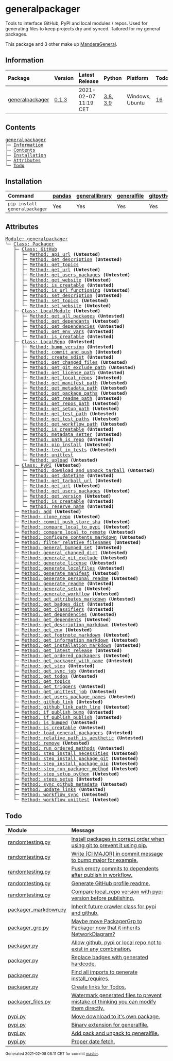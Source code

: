 # generalpackager
Tools to interface GitHub, PyPI and local modules / repos. Used for generating files to keep projects dry and synced. Tailored for my general packages.

This package and 3 other make up [ManderaGeneral](https://github.com/Mandera).

## Information
| Package                                                              | Version                                            | Latest Release       | Python                                                                                                                   | Platform        | Todos                                                        |   Hierarchy |
|:---------------------------------------------------------------------|:---------------------------------------------------|:---------------------|:-------------------------------------------------------------------------------------------------------------------------|:----------------|:-------------------------------------------------------------|------------:|
| [generalpackager](https://github.com/ManderaGeneral/generalpackager) | [0.1.3](https://pypi.org/project/generalpackager/) | 2021-02-07 11:19 CET | [3.8](https://www.python.org/downloads/release/python-380/), [3.9](https://www.python.org/downloads/release/python-390/) | Windows, Ubuntu | [16](https://github.com/ManderaGeneral/generalpackager#Todo) |           2 |

## Contents
<pre>
<a href='#generalpackager'>generalpackager</a>
├─ <a href='#Information'>Information</a>
├─ <a href='#Contents'>Contents</a>
├─ <a href='#Installation'>Installation</a>
├─ <a href='#Attributes'>Attributes</a>
└─ <a href='#Todo'>Todo</a>
</pre>

## Installation
| Command                       | <a href='https://pypi.org/project/pandas'>pandas</a>   | <a href='https://pypi.org/project/generallibrary'>generallibrary</a>   | <a href='https://pypi.org/project/generalfile'>generalfile</a>   | <a href='https://pypi.org/project/gitpython'>gitpython</a>   | <a href='https://pypi.org/project/requests'>requests</a>   |
|:------------------------------|:-------------------------------------------------------|:-----------------------------------------------------------------------|:-----------------------------------------------------------------|:-------------------------------------------------------------|:-----------------------------------------------------------|
| `pip install generalpackager` | Yes                                                    | Yes                                                                    | Yes                                                              | Yes                                                          | Yes                                                        |

## Attributes
<pre>
<a href='https://github.com/ManderaGeneral/generalpackager/blob/master/generalpackager/__init__.py#L1'>Module: generalpackager</a>
└─ <a href='https://github.com/ManderaGeneral/generalpackager/blob/master/generalpackager/packager.py#L20'>Class: Packager</a>
   ├─ <a href='https://github.com/ManderaGeneral/generalpackager/blob/master/generalpackager/api/github.py#L9'>Class: GitHub</a>
   │  ├─ <a href='https://github.com/ManderaGeneral/generalpackager/blob/master/generalpackager/api/github.py#L37'>Method: api_url</a> <b>(Untested)</b>
   │  ├─ <a href='https://github.com/ManderaGeneral/generalpackager/blob/master/generalpackager/api/github.py#L65'>Method: get_description</a> <b>(Untested)</b>
   │  ├─ <a href='https://github.com/ManderaGeneral/generalpackager/blob/master/generalpackager/api/github.py#L52'>Method: get_topics</a>
   │  ├─ <a href='https://github.com/ManderaGeneral/generalpackager/blob/master/generalpackager/api/github.py#L28'>Method: get_url</a> <b>(Untested)</b>
   │  ├─ <a href='https://github.com/ManderaGeneral/generalpackager/blob/master/generalpackager/api/github.py#L90'>Method: get_users_packages</a> <b>(Untested)</b>
   │  ├─ <a href='https://github.com/ManderaGeneral/generalpackager/blob/master/generalpackager/api/github.py#L41'>Method: get_website</a> <b>(Untested)</b>
   │  ├─ <a href='https://github.com/ManderaGeneral/generalpackager/blob/master/generalpackager/api/github.py#L23'>Method: is_creatable</a> <b>(Untested)</b>
   │  ├─ <a href='https://github.com/ManderaGeneral/generalpackager/blob/master/generalpackager/api/github.py#L33'>Method: is_url_functioning</a> <b>(Untested)</b>
   │  ├─ <a href='https://github.com/ManderaGeneral/generalpackager/blob/master/generalpackager/api/github.py#L71'>Method: set_description</a> <b>(Untested)</b>
   │  ├─ <a href='https://github.com/ManderaGeneral/generalpackager/blob/master/generalpackager/api/github.py#L58'>Method: set_topics</a> <b>(Untested)</b>
   │  └─ <a href='https://github.com/ManderaGeneral/generalpackager/blob/master/generalpackager/api/github.py#L47'>Method: set_website</a> <b>(Untested)</b>
   ├─ <a href='https://github.com/ManderaGeneral/generalpackager/blob/master/generalpackager/api/local_module.py#L8'>Class: LocalModule</a> <b>(Untested)</b>
   │  ├─ <a href='https://github.com/ManderaGeneral/generalpackager/blob/master/generalpackager/api/local_module.py#L43'>Method: get_all_packages</a> <b>(Untested)</b>
   │  ├─ <a href='https://github.com/ManderaGeneral/generalpackager/blob/master/generalpackager/api/local_module.py#L54'>Method: get_dependants</a> <b>(Untested)</b>
   │  ├─ <a href='https://github.com/ManderaGeneral/generalpackager/blob/master/generalpackager/api/local_module.py#L48'>Method: get_dependencies</a> <b>(Untested)</b>
   │  ├─ <a href='https://github.com/ManderaGeneral/generalpackager/blob/master/generalpackager/api/local_module.py#L34'>Method: get_env_vars</a> <b>(Untested)</b>
   │  └─ <a href='https://github.com/ManderaGeneral/generalpackager/blob/master/generalpackager/api/local_module.py#L20'>Method: is_creatable</a> <b>(Untested)</b>
   ├─ <a href='https://github.com/ManderaGeneral/generalpackager/blob/master/generalpackager/api/local_repo.py#L13'>Class: LocalRepo</a> <b>(Untested)</b>
   │  ├─ <a href='https://github.com/ManderaGeneral/generalpackager/blob/master/generalpackager/api/local_repo.py#L162'>Method: bump_version</a> <b>(Untested)</b>
   │  ├─ <a href='https://github.com/ManderaGeneral/generalpackager/blob/master/generalpackager/api/local_repo.py#L136'>Method: commit_and_push</a> <b>(Untested)</b>
   │  ├─ <a href='https://github.com/ManderaGeneral/generalpackager/blob/master/generalpackager/api/local_repo.py#L175'>Method: create_sdist</a> <b>(Untested)</b>
   │  ├─ <a href='https://github.com/ManderaGeneral/generalpackager/blob/master/generalpackager/api/local_repo.py#L157'>Method: get_changed_files</a> <b>(Untested)</b>
   │  ├─ <a href='https://github.com/ManderaGeneral/generalpackager/blob/master/generalpackager/api/local_repo.py#L80'>Method: get_git_exclude_path</a> <b>(Untested)</b>
   │  ├─ <a href='https://github.com/ManderaGeneral/generalpackager/blob/master/generalpackager/api/local_repo.py#L92'>Method: get_license_path</a> <b>(Untested)</b>
   │  ├─ <a href='https://github.com/ManderaGeneral/generalpackager/blob/master/generalpackager/api/local_repo.py#L120'>Method: get_local_repos</a> <b>(Untested)</b>
   │  ├─ <a href='https://github.com/ManderaGeneral/generalpackager/blob/master/generalpackager/api/local_repo.py#L88'>Method: get_manifest_path</a> <b>(Untested)</b>
   │  ├─ <a href='https://github.com/ManderaGeneral/generalpackager/blob/master/generalpackager/api/local_repo.py#L76'>Method: get_metadata_path</a> <b>(Untested)</b>
   │  ├─ <a href='https://github.com/ManderaGeneral/generalpackager/blob/master/generalpackager/api/local_repo.py#L116'>Method: get_package_paths</a> <b>(Untested)</b>
   │  ├─ <a href='https://github.com/ManderaGeneral/generalpackager/blob/master/generalpackager/api/local_repo.py#L72'>Method: get_readme_path</a> <b>(Untested)</b>
   │  ├─ <a href='https://github.com/ManderaGeneral/generalpackager/blob/master/generalpackager/api/local_repo.py#L45'>Method: get_repos_path</a> <b>(Untested)</b>
   │  ├─ <a href='https://github.com/ManderaGeneral/generalpackager/blob/master/generalpackager/api/local_repo.py#L84'>Method: get_setup_path</a> <b>(Untested)</b>
   │  ├─ <a href='https://github.com/ManderaGeneral/generalpackager/blob/master/generalpackager/api/local_repo.py#L100'>Method: get_test_path</a> <b>(Untested)</b>
   │  ├─ <a href='https://github.com/ManderaGeneral/generalpackager/blob/master/generalpackager/api/local_repo.py#L104'>Method: get_test_paths</a> <b>(Untested)</b>
   │  ├─ <a href='https://github.com/ManderaGeneral/generalpackager/blob/master/generalpackager/api/local_repo.py#L96'>Method: get_workflow_path</a> <b>(Untested)</b>
   │  ├─ <a href='https://github.com/ManderaGeneral/generalpackager/blob/master/generalpackager/api/local_repo.py#L58'>Method: is_creatable</a> <b>(Untested)</b>
   │  ├─ <a href='https://github.com/ManderaGeneral/generalpackager/blob/master/generalpackager/api/local_repo.py#L63'>Method: metadata_setter</a> <b>(Untested)</b>
   │  ├─ <a href='https://github.com/ManderaGeneral/generalpackager/blob/master/generalpackager/api/local_repo.py#L128'>Method: path_is_repo</a> <b>(Untested)</b>
   │  ├─ <a href='https://github.com/ManderaGeneral/generalpackager/blob/master/generalpackager/api/local_repo.py#L166'>Method: pip_install</a> <b>(Untested)</b>
   │  ├─ <a href='https://github.com/ManderaGeneral/generalpackager/blob/master/generalpackager/api/local_repo.py#L109'>Method: text_in_tests</a> <b>(Untested)</b>
   │  ├─ <a href='https://github.com/ManderaGeneral/generalpackager/blob/master/generalpackager/api/local_repo.py#L171'>Method: unittest</a>
   │  └─ <a href='https://github.com/ManderaGeneral/generalpackager/blob/master/generalpackager/api/local_repo.py#L180'>Method: upload</a> <b>(Untested)</b>
   ├─ <a href='https://github.com/ManderaGeneral/generalpackager/blob/master/generalpackager/api/pypi.py#L27'>Class: PyPI</a> <b>(Untested)</b>
   │  ├─ <a href='https://github.com/ManderaGeneral/generalpackager/blob/master/generalpackager/api/pypi.py#L53'>Method: download_and_unpack_tarball</a> <b>(Untested)</b>
   │  ├─ <a href='https://github.com/ManderaGeneral/generalpackager/blob/master/generalpackager/api/pypi.py#L77'>Method: get_datetime</a> <b>(Untested)</b>
   │  ├─ <a href='https://github.com/ManderaGeneral/generalpackager/blob/master/generalpackager/api/pypi.py#L44'>Method: get_tarball_url</a> <b>(Untested)</b>
   │  ├─ <a href='https://github.com/ManderaGeneral/generalpackager/blob/master/generalpackager/api/pypi.py#L39'>Method: get_url</a> <b>(Untested)</b>
   │  ├─ <a href='https://github.com/ManderaGeneral/generalpackager/blob/master/generalpackager/api/pypi.py#L61'>Method: get_users_packages</a> <b>(Untested)</b>
   │  ├─ <a href='https://github.com/ManderaGeneral/generalpackager/blob/master/generalpackager/api/pypi.py#L69'>Method: get_version</a> <b>(Untested)</b>
   │  ├─ <a href='https://github.com/ManderaGeneral/generalpackager/blob/master/generalpackager/api/pypi.py#L34'>Method: is_creatable</a> <b>(Untested)</b>
   │  └─ <a href='https://github.com/ManderaGeneral/generalpackager/blob/master/generalpackager/api/pypi.py#L86'>Method: reserve_name</a> <b>(Untested)</b>
   ├─ <a href='https://github.com/ManderaGeneral/generalpackager/blob/master/generalpackager/packager_relations.py#L6'>Method: add</a> <b>(Untested)</b>
   ├─ <a href='https://github.com/ManderaGeneral/generalpackager/blob/master/generalpackager/packager_github.py#L19'>Method: clone_repo</a> <b>(Untested)</b>
   ├─ <a href='https://github.com/ManderaGeneral/generalpackager/blob/master/generalpackager/packager_github.py#L31'>Method: commit_push_store_sha</a> <b>(Untested)</b>
   ├─ <a href='https://github.com/ManderaGeneral/generalpackager/blob/master/generalpackager/packager_pypi.py#L7'>Method: compare_local_to_pypi</a> <b>(Untested)</b>
   ├─ <a href='https://github.com/ManderaGeneral/generalpackager/blob/master/generalpackager/packager_files.py#L79'>Method: compare_local_to_remote</a> <b>(Untested)</b>
   ├─ <a href='https://github.com/ManderaGeneral/generalpackager/blob/master/generalpackager/packager_markdown.py#L108'>Method: configure_contents_markdown</a> <b>(Untested)</b>
   ├─ <a href='https://github.com/ManderaGeneral/generalpackager/blob/master/generalpackager/packager_files.py#L59'>Method: filter_relative_filenames</a> <b>(Untested)</b>
   ├─ <a href='https://github.com/ManderaGeneral/generalpackager/blob/master/generalpackager/packager_relations.py#L85'>Method: general_bumped_set</a> <b>(Untested)</b>
   ├─ <a href='https://github.com/ManderaGeneral/generalpackager/blob/master/generalpackager/packager_relations.py#L92'>Method: general_changed_dict</a> <b>(Untested)</b>
   ├─ <a href='https://github.com/ManderaGeneral/generalpackager/blob/master/generalpackager/packager_files.py#L143'>Method: generate_git_exclude</a> <b>(Untested)</b>
   ├─ <a href='https://github.com/ManderaGeneral/generalpackager/blob/master/generalpackager/packager_files.py#L149'>Method: generate_license</a> <b>(Untested)</b>
   ├─ <a href='https://github.com/ManderaGeneral/generalpackager/blob/master/generalpackager/packager.py#L94'>Method: generate_localfiles</a> <b>(Untested)</b>
   ├─ <a href='https://github.com/ManderaGeneral/generalpackager/blob/master/generalpackager/packager_files.py#L134'>Method: generate_manifest</a> <b>(Untested)</b>
   ├─ <a href='https://github.com/ManderaGeneral/generalpackager/blob/master/generalpackager/packager_files.py#L209'>Method: generate_personal_readme</a> <b>(Untested)</b>
   ├─ <a href='https://github.com/ManderaGeneral/generalpackager/blob/master/generalpackager/packager_files.py#L177'>Method: generate_readme</a> <b>(Untested)</b>
   ├─ <a href='https://github.com/ManderaGeneral/generalpackager/blob/master/generalpackager/packager_files.py#L86'>Method: generate_setup</a> <b>(Untested)</b>
   ├─ <a href='https://github.com/ManderaGeneral/generalpackager/blob/master/generalpackager/packager_files.py#L161'>Method: generate_workflow</a> <b>(Untested)</b>
   ├─ <a href='https://github.com/ManderaGeneral/generalpackager/blob/master/generalpackager/packager_markdown.py#L149'>Method: get_attributes_markdown</a> <b>(Untested)</b>
   ├─ <a href='https://github.com/ManderaGeneral/generalpackager/blob/master/generalpackager/packager_markdown.py#L11'>Method: get_badges_dict</a> <b>(Untested)</b>
   ├─ <a href='https://github.com/ManderaGeneral/generalpackager/blob/master/generalpackager/packager_metadata.py#L26'>Method: get_classifiers</a> <b>(Untested)</b>
   ├─ <a href='https://github.com/ManderaGeneral/generalpackager/blob/master/generalpackager/packager_relations.py#L58'>Method: get_dependencies</a> <b>(Untested)</b>
   ├─ <a href='https://github.com/ManderaGeneral/generalpackager/blob/master/generalpackager/packager_relations.py#L64'>Method: get_dependents</a> <b>(Untested)</b>
   ├─ <a href='https://github.com/ManderaGeneral/generalpackager/blob/master/generalpackager/packager_markdown.py#L50'>Method: get_description_markdown</a> <b>(Untested)</b>
   ├─ <a href='https://github.com/ManderaGeneral/generalpackager/blob/master/generalpackager/packager_workflow.py#L71'>Method: get_env</a> <b>(Untested)</b>
   ├─ <a href='https://github.com/ManderaGeneral/generalpackager/blob/master/generalpackager/packager_markdown.py#L156'>Method: get_footnote_markdown</a> <b>(Untested)</b>
   ├─ <a href='https://github.com/ManderaGeneral/generalpackager/blob/master/generalpackager/packager_markdown.py#L58'>Method: get_information_markdown</a> <b>(Untested)</b>
   ├─ <a href='https://github.com/ManderaGeneral/generalpackager/blob/master/generalpackager/packager_markdown.py#L83'>Method: get_installation_markdown</a> <b>(Untested)</b>
   ├─ <a href='https://github.com/ManderaGeneral/generalpackager/blob/master/generalpackager/packager_pypi.py#L18'>Method: get_latest_release</a> <b>(Untested)</b>
   ├─ <a href='https://github.com/ManderaGeneral/generalpackager/blob/master/generalpackager/packager_relations.py#L70'>Method: get_ordered_packagers</a> <b>(Untested)</b>
   ├─ <a href='https://github.com/ManderaGeneral/generalpackager/blob/master/generalpackager/packager_relations.py#L31'>Method: get_packager_with_name</a> <b>(Untested)</b>
   ├─ <a href='https://github.com/ManderaGeneral/generalpackager/blob/master/generalpackager/packager_workflow.py#L30'>Method: get_step</a> <b>(Untested)</b>
   ├─ <a href='https://github.com/ManderaGeneral/generalpackager/blob/master/generalpackager/packager_workflow.py#L106'>Method: get_sync_job</a> <b>(Untested)</b>
   ├─ <a href='https://github.com/ManderaGeneral/generalpackager/blob/master/generalpackager/packager_markdown.py#L23'>Method: get_todos</a> <b>(Untested)</b>
   ├─ <a href='https://github.com/ManderaGeneral/generalpackager/blob/master/generalpackager/packager_metadata.py#L16'>Method: get_topics</a>
   ├─ <a href='https://github.com/ManderaGeneral/generalpackager/blob/master/generalpackager/packager_workflow.py#L22'>Method: get_triggers</a> <b>(Untested)</b>
   ├─ <a href='https://github.com/ManderaGeneral/generalpackager/blob/master/generalpackager/packager_workflow.py#L92'>Method: get_unittest_job</a> <b>(Untested)</b>
   ├─ <a href='https://github.com/ManderaGeneral/generalpackager/blob/master/generalpackager/packager_relations.py#L76'>Method: get_users_package_names</a> <b>(Untested)</b>
   ├─ <a href='https://github.com/ManderaGeneral/generalpackager/blob/master/generalpackager/packager_markdown.py#L117'>Method: github_link</a> <b>(Untested)</b>
   ├─ <a href='https://github.com/ManderaGeneral/generalpackager/blob/master/generalpackager/packager_markdown.py#L124'>Method: github_link_path_line</a> <b>(Untested)</b>
   ├─ <a href='https://github.com/ManderaGeneral/generalpackager/blob/master/generalpackager/packager_workflow.py#L160'>Method: if_publish_bump</a> <b>(Untested)</b>
   ├─ <a href='https://github.com/ManderaGeneral/generalpackager/blob/master/generalpackager/packager_workflow.py#L167'>Method: if_publish_publish</a> <b>(Untested)</b>
   ├─ <a href='https://github.com/ManderaGeneral/generalpackager/blob/master/generalpackager/packager_metadata.py#L32'>Method: is_bumped</a> <b>(Untested)</b>
   ├─ <a href='https://github.com/ManderaGeneral/generalpackager/blob/master/generalpackager/packager.py#L53'>Method: is_creatable</a> <b>(Untested)</b>
   ├─ <a href='https://github.com/ManderaGeneral/generalpackager/blob/master/generalpackager/packager_relations.py#L45'>Method: load_general_packagers</a> <b>(Untested)</b>
   ├─ <a href='https://github.com/ManderaGeneral/generalpackager/blob/master/generalpackager/packager_files.py#L46'>Method: relative_path_is_aesthetic</a> <b>(Untested)</b>
   ├─ <a href='https://github.com/ManderaGeneral/generalpackager/blob/master/generalpackager/packager_relations.py#L15'>Method: remove</a> <b>(Untested)</b>
   ├─ <a href='https://github.com/ManderaGeneral/generalpackager/blob/master/generalpackager/packager_workflow.py#L122'>Method: run_ordered_methods</a> <b>(Untested)</b>
   ├─ <a href='https://github.com/ManderaGeneral/generalpackager/blob/master/generalpackager/packager_workflow.py#L45'>Method: step_install_necessities</a> <b>(Untested)</b>
   ├─ <a href='https://github.com/ManderaGeneral/generalpackager/blob/master/generalpackager/packager_workflow.py#L59'>Method: step_install_package_git</a> <b>(Untested)</b>
   ├─ <a href='https://github.com/ManderaGeneral/generalpackager/blob/master/generalpackager/packager_workflow.py#L52'>Method: step_install_package_pip</a> <b>(Untested)</b>
   ├─ <a href='https://github.com/ManderaGeneral/generalpackager/blob/master/generalpackager/packager_workflow.py#L115'>Method: step_run_packager_method</a> <b>(Untested)</b>
   ├─ <a href='https://github.com/ManderaGeneral/generalpackager/blob/master/generalpackager/packager_workflow.py#L38'>Method: step_setup_python</a> <b>(Untested)</b>
   ├─ <a href='https://github.com/ManderaGeneral/generalpackager/blob/master/generalpackager/packager_workflow.py#L82'>Method: steps_setup</a> <b>(Untested)</b>
   ├─ <a href='https://github.com/ManderaGeneral/generalpackager/blob/master/generalpackager/packager_github.py#L11'>Method: sync_github_metadata</a> <b>(Untested)</b>
   ├─ <a href='https://github.com/ManderaGeneral/generalpackager/blob/master/generalpackager/packager_relations.py#L21'>Method: update_links</a> <b>(Untested)</b>
   ├─ <a href='https://github.com/ManderaGeneral/generalpackager/blob/master/generalpackager/packager_workflow.py#L138'>Method: workflow_sync</a> <b>(Untested)</b>
   └─ <a href='https://github.com/ManderaGeneral/generalpackager/blob/master/generalpackager/packager_workflow.py#L130'>Method: workflow_unittest</a> <b>(Untested)</b>
</pre>

## Todo
| Module                                                                                                                                   | Message                                                                                                                                                                                                  |
|:-----------------------------------------------------------------------------------------------------------------------------------------|:---------------------------------------------------------------------------------------------------------------------------------------------------------------------------------------------------------|
| <a href='https://github.com/ManderaGeneral/generalpackager/blob/master/randomtesting.py#L1'>randomtesting.py</a>                         | <a href='https://github.com/ManderaGeneral/generalpackager/blob/master/randomtesting.py#L82'>Install packages in correct order when using git to prevent it using pip.</a>                               |
| <a href='https://github.com/ManderaGeneral/generalpackager/blob/master/randomtesting.py#L1'>randomtesting.py</a>                         | <a href='https://github.com/ManderaGeneral/generalpackager/blob/master/randomtesting.py#L84'>Write [CI MAJOR] in commit message to bump major for example.</a>                                           |
| <a href='https://github.com/ManderaGeneral/generalpackager/blob/master/randomtesting.py#L1'>randomtesting.py</a>                         | <a href='https://github.com/ManderaGeneral/generalpackager/blob/master/randomtesting.py#L85'>Push empty commits to dependents after publish in workflow.</a>                                             |
| <a href='https://github.com/ManderaGeneral/generalpackager/blob/master/randomtesting.py#L1'>randomtesting.py</a>                         | <a href='https://github.com/ManderaGeneral/generalpackager/blob/master/randomtesting.py#L86'>Generate GitHub profile readme.</a>                                                                         |
| <a href='https://github.com/ManderaGeneral/generalpackager/blob/master/randomtesting.py#L1'>randomtesting.py</a>                         | <a href='https://github.com/ManderaGeneral/generalpackager/blob/master/randomtesting.py#L87'>Compare local_repo version with pypi version before publishing.</a>                                         |
| <a href='https://github.com/ManderaGeneral/generalpackager/blob/master/generalpackager/packager_markdown.py#L1'>packager_markdown.py</a> | <a href='https://github.com/ManderaGeneral/generalpackager/blob/master/generalpackager/packager_markdown.py#L10'>Inherit future crawler class for pypi and github.</a>                                   |
| <a href='https://github.com/ManderaGeneral/generalpackager/blob/master/generalpackager/packager_grp.py#L1'>packager_grp.py</a>           | <a href='https://github.com/ManderaGeneral/generalpackager/blob/master/generalpackager/packager_grp.py#L15'>Maybe move PackagerGrp to Packager now that it inherits NetworkDiagram?</a>                  |
| <a href='https://github.com/ManderaGeneral/generalpackager/blob/master/generalpackager/packager.py#L1'>packager.py</a>                   | <a href='https://github.com/ManderaGeneral/generalpackager/blob/master/generalpackager/packager.py#L23'>Allow github, pypi or local repo not to exist in any combination.</a>                            |
| <a href='https://github.com/ManderaGeneral/generalpackager/blob/master/generalpackager/packager.py#L1'>packager.py</a>                   | <a href='https://github.com/ManderaGeneral/generalpackager/blob/master/generalpackager/packager.py#L24'>Replace badges with generated hardcode.</a>                                                      |
| <a href='https://github.com/ManderaGeneral/generalpackager/blob/master/generalpackager/packager.py#L1'>packager.py</a>                   | <a href='https://github.com/ManderaGeneral/generalpackager/blob/master/generalpackager/packager.py#L25'>Find all imports to generate install_requires.</a>                                               |
| <a href='https://github.com/ManderaGeneral/generalpackager/blob/master/generalpackager/packager.py#L1'>packager.py</a>                   | <a href='https://github.com/ManderaGeneral/generalpackager/blob/master/generalpackager/packager.py#L26'>Create links for Todos.</a>                                                                      |
| <a href='https://github.com/ManderaGeneral/generalpackager/blob/master/generalpackager/packager_files.py#L1'>packager_files.py</a>       | <a href='https://github.com/ManderaGeneral/generalpackager/blob/master/generalpackager/packager_files.py#L30'>Watermark generated files to prevent mistake of thinking you can modify them directly.</a> |
| <a href='https://github.com/ManderaGeneral/generalpackager/blob/master/generalpackager/api/pypi.py#L1'>pypi.py</a>                       | <a href='https://github.com/ManderaGeneral/generalpackager/blob/master/generalpackager/api/pypi.py#L11'>Move download to it's own package.</a>                                                           |
| <a href='https://github.com/ManderaGeneral/generalpackager/blob/master/generalpackager/api/pypi.py#L1'>pypi.py</a>                       | <a href='https://github.com/ManderaGeneral/generalpackager/blob/master/generalpackager/api/pypi.py#L12'>Binary extension for generalfile.</a>                                                            |
| <a href='https://github.com/ManderaGeneral/generalpackager/blob/master/generalpackager/api/pypi.py#L1'>pypi.py</a>                       | <a href='https://github.com/ManderaGeneral/generalpackager/blob/master/generalpackager/api/pypi.py#L23'>Add pack and unpack to generalfile.</a>                                                          |
| <a href='https://github.com/ManderaGeneral/generalpackager/blob/master/generalpackager/api/pypi.py#L1'>pypi.py</a>                       | <a href='https://github.com/ManderaGeneral/generalpackager/blob/master/generalpackager/api/pypi.py#L79'>Proper date fetch.</a>                                                                           |

<sup>
Generated 2021-02-08 08:11 CET for commit <a href='https://github.com/ManderaGeneral/generalpackager/commit/master'>master</a>.
</sup>
